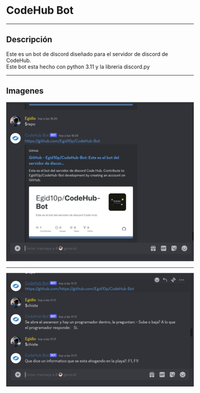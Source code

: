 # CodeHub Bot

---

## Descripción

Este es un bot de discord diseñado para el servidor de discord de CodeHub.<br>
Este bot esta hecho con python 3.11 y la libreria discord.py
<br>

---

## Imagenes

![Imagen1](Imagenes/imagen1.png)

---

![Imagen2](Imagenes/imagen2.png)
